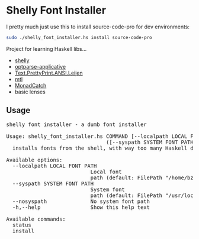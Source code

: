 # Shelly Font Installer

I pretty much just use this to install source-code-pro for dev environments: 
```bash
sudo ./shelly_font_installer.hs install source-code-pro
```

Project for learning Haskell libs...
* [shelly](http://hackage.haskell.org/package/shelly)
* [optparse-applicative](https://github.com/pcapriotti/optparse-applicative)
* [Text.PrettyPrint.ANSI.Leijen](http://hackage.haskell.org/package/ansi-wl-pprint-0.6.8.2/docs/Text-PrettyPrint-ANSI-Leijen.html)
* [mtl](http://hackage.haskell.org/package/mtl)
* [MonadCatch](http://hackage.haskell.org/package/exceptions-0.10.0/docs/Control-Monad-Catch.html)
* basic lenses

## Usage
<pre>
shelly font installer - a dumb font installer

Usage: shelly_font_installer.hs COMMAND [--localpath LOCAL FONT PATH]
                                ([--syspath SYSTEM FONT PATH] | [--nosyspath])
  installs fonts from the shell, with way too many Haskell dependencies

Available options:
  --localpath LOCAL FONT PATH
                           Local font
                           path (default: FilePath "/home/bzhang/.local/share/fonts")
  --syspath SYSTEM FONT PATH
                           System font
                           path (default: FilePath "/usr/local/share/fonts")
  --nosyspath              No system font path
  -h,--help                Show this help text

Available commands:
  status                   
  install        
</pre>
